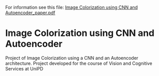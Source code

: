 For information see this file:
[Image Colorization using CNN and Autoencoder_paper.pdf](https://github.com/luciadepaoli/Image-Colorization-using-CNN-and-Autoencoder/files/7136655/Image.Colorization.using.CNN.and.Autoencoder_paper.pdf)
# Image Colorization using CNN and Autoencoder
Project of Image Colorization using a CNN and an Autoencoder architecture. Project developed for the course of Vision and Cognitive Services at UniPD
